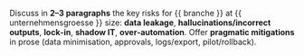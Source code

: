 Discuss in **2–3 paragraphs** the key risks for {{ branche }} at {{ unternehmensgroesse }} size:
**data leakage**, **hallucinations/incorrect outputs**, **lock‑in**, **shadow IT**, **over‑automation**.
Offer **pragmatic mitigations** in prose (data minimisation, approvals, logs/export, pilot/rollback).
